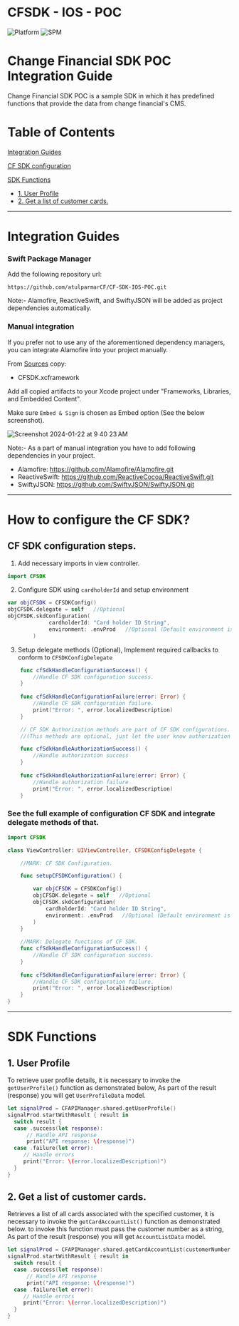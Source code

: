 # CFSDK - IOS - POC

![Platform](https://img.shields.io/cocoapods/p/MiSnap.svg?color=darkgray)
![SPM](https://img.shields.io/badge/Swift%20Package%20Manager-compatible-brightgreen)

# Change Financial SDK POC Integration Guide
Change Financial SDK POC is a sample SDK in which it has predefined functions that provide the data from change financial's CMS.

# Table of Contents
[Integration Guides](#integration-guides)

[CF SDK configuration](#how-to-configure-the-cf-sdk)

[SDK Functions](#sdk-functions)
* [1. User Profile](#1-user-profile)
* [2. Get a list of customer cards.](#2-get-a-list-of-customer-cards)

- - - -
# Integration Guides

### Swift Package Manager

Add the following repository url:

`https://github.com/atulparmarCF/CF-SDK-IOS-POC.git`

Note:- Alamofire, ReactiveSwift, and SwiftyJSON will be added as project dependencies automatically.

### Manual integration
If you prefer not to use any of the aforementioned dependency managers, you can integrate Alamofire into your project manually.

From [Sources](../../../SDKs/Sources) copy:
* CFSDK.xcframework

Add all copied artifacts to your Xcode project under "Frameworks, Libraries, and Embedded Content". 

Make sure `Embed & Sign` is chosen as Embed option (See the below screenshot).

![Screenshot 2024-01-22 at 9 40 23 AM](https://github.com/atulparmarCF/CF-SDK-IOS-POC/assets/153191045/075723a1-f021-46d5-a899-9c7251d03471)


Note:- As a part of manual integration you have to add following dependencies in your project.
* Alamofire: https://github.com/Alamofire/Alamofire.git
* ReactiveSwift: https://github.com/ReactiveCocoa/ReactiveSwift.git
* SwiftyJSON: https://github.com/SwiftyJSON/SwiftyJSON.git

- - - -
# How to configure the CF SDK?

## CF SDK configuration steps.
1. Add necessary imports in view controller.
```Swift
import CFSDK
```

2. Configure SDK using `cardholderId` and setup environment
```Swift
var objCFSDK = CFSDKConfig()
objCFSDK.delegate = self   //Optional
objCFSDK.skdConfiguration(
             cardholderId: "Card holder ID String",
             environment: .envProd   //Optional (Default environment is production)
        )
```

3. Setup delegate methods (Optional),
Implement required callbacks to conform to `CFSDKConfigDelegate`
```Swift
    func cfSdkHandleConfigurationSuccess() {
        //Handle CF SDK configuration success.
    }
    
    func cfSdkHandleConfigurationFailure(error: Error) {
        //Handle CF SDK configuration failure.
        print("Error: ", error.localizedDescription)
    }

    // CF SDK Authorization methods are part of CF SDK configurations.
    //(This methods are optional, just let the user know authorization status while configuring SDK)

    func cfSdkHandleAuthorizationSuccess() {
        //Handle authorization success
    }
    
    func cfSdkHandleAuthorizationFailure(error: Error) {
        //Handle authorization failure
        print("Error: ", error.localizedDescription)
    }
```


### See the full example of configuration CF SDK and integrate delegate methods of that.

```Swift
import CFSDK

class ViewController: UIViewController, CFSDKConfigDelegate {

    //MARK: CF SDK Configuration.

    func setupCFSDKConfiguration() {

        var objCFSDK = CFSDKConfig()
        objCFSDK.delegate = self   //Optional
        objCFSDK.skdConfiguration(
            cardholderId: "Card holder ID String",
            environment: .envProd   //Optional (Default environment is production)
        )
    }
    
    //MARK: Delegate functions of CF SDK.
    func cfSdkHandleConfigurationSuccess() {
        //Handle CF SDK configuration success.
    }
    
    func cfSdkHandleConfigurationFailure(error: Error) {
        //Handle CF SDK configuration failure.
        print("Error: ", error.localizedDescription)
    }
}
```
- - - -
# SDK Functions

## 1. User Profile
To retrieve user profile details, it is necessary to invoke the `getUserProfile()` function as demonstrated below, As part of the result (response) you will get `UserProfileData` model.

```Swift
let signalProd = CFAPIManager.shared.getUserProfile()
signalProd.startWithResult { result in
  switch result {
  case .success(let response):
      // Handle API response
      print("API response: \(response)")
  case .failure(let error):
     // Handle errors
     print("Error: \(error.localizedDescription)")
  }
}
```

## 2. Get a list of customer cards.
Retrieves a list of all cards associated with the specified customer, it is necessary to invoke the `getCardAccountList()` function as demonstrated below. to invoke this function must pass the customer number as a string, As part of the result (response) you will get `AccountListData` model.

```Swift
let signalProd = CFAPIManager.shared.getCardAccountList(customerNumber: "Customer Number String")
signalProd.startWithResult { result in
  switch result {
  case .success(let response):
      // Handle API response
      print("API response: \(response)")
  case .failure(let error):
     // Handle errors
     print("Error: \(error.localizedDescription)")
  }
}
```
